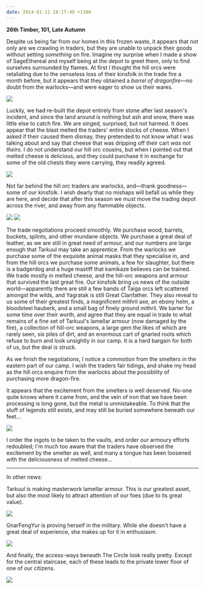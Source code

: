 ```yaml
---
date: 2014-01-11 18:17:49 +1100
---
```


**26th Timber, 101, Late Autumn**

Despite us being far from our homes in this frozen waste, it appears that not only are we crawling in traders, but they are unable to unpack their goods without setting *something* on fire. Imagine my surprise when I made a show of SageEthereal and myself being at the depot to greet them, only to find ourselves surrounded by flames. At first I thought the hill orcs were retaliating due to the senseless loss of their kinsfolk in the trade fire a month before, but it appears that they obtained a *barrel of dragonfire*—no doubt from the warlocks—and were eager to show us their wares.

![](http://i.imgur.com/3284MWM.png)

Luckily, we had re-built the depot entirely from stone after last season's incident, and since the land around is nothing but ash and snow, there was little else to catch fire. We are singed, surprised, but not harmed. It does appear that the blast melted the traders' entire stocks of cheese. When I asked if their caused them dismay, they pretended to not know what I was talking about and say that cheese that was dripping off their cart *was not theirs*. I do not understand our hill orc cousins, but when I pointed out that melted cheese is delicious, and they could purchase it in exchange for some of the old chests they were carrying, they readily agreed.

![](http://i.imgur.com/lQkI13o.png)

Not far behind the hill orc traders are warlocks, and—thank goodness—some of our kinsfolk. I wish dearly that no mishaps will befall us while they are here, and decide that after this season we must move the trading depot across the river, and away from any flammable objects.

![](http://i.imgur.com/okbOTj6.png)
![](http://i.imgur.com/uZ0XIL6.png)

The trade negotiations proceed smoothly. We purchase wood, barrels, buckets, splints, and other mundane objects. We purchase a great deal of leather, as we are still in great need of armour, and our numbers are large enough that Tarkuul may take an apprentice. From the warlocks we purchase some of the exquisite animal masks that they specialise in, and from the hill orcs we purchase some animals, a few for slaughter, but there is a badgerdog and a huge mastiff that kamikaze believes can be trained. We trade mostly in melted cheese, and the hill-orc weapons and armour that survived the last great fire. Our kinsfolk bring us news of the outside world—apparently there are still a few bands of Taiga orcs left scattered amongst the wilds, and Yagratak is still Great Clanfather. They also reveal to us some of their greatest finds, a magnificent mithril axe, an ebony helm, a bloodsteel hauberk, and a small bag of finely ground mithril. We barter for some time over their worth, and agree that they are equal in trade to what remains of a fine set of Tarkuul's lamellar armour (now damaged by the fire), a collection of hill-orc weapons, a large gem the likes of which are rarely seen, six piles of dirt, and an enormous cart of gnarled roots which refuse to burn and look unsightly in our camp. It is a hard bargain for both of us, but the deal is struck.

As we finish the negotiations, I notice a commotion from the smelters in the eastern part of our camp. I wish the traders fair tidings, and shake my head as the hill orcs enquire from the warlocks about the possibility of purchasing more dragon-fire.

It appears that the excitement from the smelters is well deserved. No-one quite knows where it came from, and the vein of iron that we have been processing is long gone, but the metal is unmistakeable. To think that the stuff of legends still exists, and may still be buried somewhere beneath our feet...

![](http://i.imgur.com/dO2bhuG.png)

I order the ingots to be taken to the vaults, and order our armoury efforts redoubled; I'm much too aware that the traders have observed the excitement by the smelter as well, and many a tongue has been loosened with the deliciousness of melted cheese...

---

In other news:

Tarkuul is making masterwork lamellar armour. This is our greatest asset, but also the most likely to attract attention of our foes (due to its great value).

![](http://i.imgur.com/ouhL9HK.png)

GnarFengYur is proving herself in the military. While she doesn't have a great deal of experience, she makes up for it in enthusiasm.

![](http://i.imgur.com/2asVCd0.png)

And finally, the access-ways beneath The Circle look really pretty. Except for the central staircase, each of these leads to the private lower floor of one of our citizens.

![](http://i.imgur.com/3sKhQSG.png)
